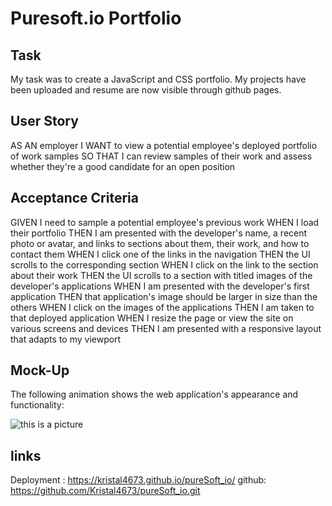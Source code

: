 # Puresoft.io Portfolio

## Task 

My task was to create a JavaScript and CSS portfolio. My projects have been uploaded and resume are now visible through github pages.

## User Story

AS AN employer
I WANT to view a potential employee's deployed portfolio of work samples
SO THAT I can review samples of their work and assess whether they're a good candidate for an open position


## Acceptance Criteria

GIVEN I need to sample a potential employee's previous work
WHEN I load their portfolio
THEN I am presented with the developer's name, a recent photo or avatar, and links to sections about them, their work, and how to contact them
WHEN I click one of the links in the navigation
THEN the UI scrolls to the corresponding section
WHEN I click on the link to the section about their work
THEN the UI scrolls to a section with titled images of the developer's applications
WHEN I am presented with the developer's first application
THEN that application's image should be larger in size than the others
WHEN I click on the images of the applications
THEN I am taken to that deployed application
WHEN I resize the page or view the site on various screens and devices
THEN I am presented with a responsive layout that adapts to my viewport


## Mock-Up

The following animation shows the web application's appearance and functionality:

![this is a picture](/pureSoft_io/port.png)

## links
Deployment : https://kristal4673.github.io/pureSoft_io/
github: https://github.com/Kristal4673/pureSoft_io.git


